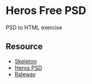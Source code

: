 # Heros Free PSD

PSD to HTML exercise

## Resource

- [Skeleton](http://getskeleton.com/)
- [Heros PSD](http://pixelhint.com/web-design-tutorial-learn-how-to-design-clean-agency-website/)
- [Raleway](http://www.google.com/fonts/#ChoosePlace:select/Collection:Raleway)
